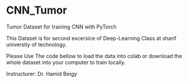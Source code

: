 # CNN_Tumor
Tumor Dataset for training CNN with PyTorch

This Dataset is for second excersice of Deep-Learning Class at sharif university of technology.

Please Use The code bellow to load the data into colab or download the whole dataset into your computer to train locally.

Instructurer: Dr. Hamid Beigy
